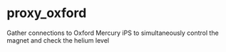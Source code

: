 # proxy_oxford
Gather connections to Oxford Mercury iPS to simultaneously control the magnet and check the helium level

